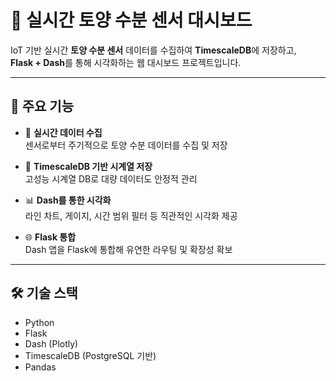 # 🌱 실시간 토양 수분 센서 대시보드

IoT 기반 실시간 **토양 수분 센서** 데이터를 수집하여 **TimescaleDB**에 저장하고,  
**Flask + Dash**를 통해 시각화하는 웹 대시보드 프로젝트입니다.

---

## 🔧 주요 기능

- 📡 **실시간 데이터 수집**  
  센서로부터 주기적으로 토양 수분 데이터를 수집 및 저장

- 🧠 **TimescaleDB 기반 시계열 저장**  
  고성능 시계열 DB로 대량 데이터도 안정적 관리

- 📊 **Dash를 통한 시각화**  
  라인 차트, 게이지, 시간 범위 필터 등 직관적인 시각화 제공

- 🌐 **Flask 통합**  
  Dash 앱을 Flask에 통합해 유연한 라우팅 및 확장성 확보

---

## 🛠 기술 스택

- Python
- Flask
- Dash (Plotly)
- TimescaleDB (PostgreSQL 기반)
- Pandas
